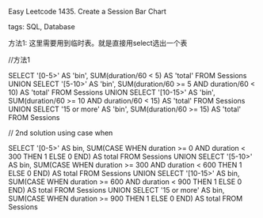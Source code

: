 Easy Leetcode 1435. Create a Session Bar Chart

tags: SQL, Database

方法1: 这里需要用到临时表。就是直接用select选出一个表

//方法1

SELECT '[0-5>' AS 'bin', SUM(duration/60 < 5) AS 'total'
FROM Sessions
UNION
SELECT '[5-10>' AS 'bin', SUM(duration/60 >= 5 AND duration/60 < 10) AS 'total'
FROM Sessions
UNION
SELECT '[10-15>' AS 'bin', SUM(duration/60 >= 10 AND duration/60 < 15) AS 'total'
FROM Sessions
UNION
SELECT '15 or more' AS 'bin', SUM(duration/60 >= 15) AS 'total'
FROM Sessions

// 2nd solution   using case when

SELECT '[0-5>' AS bin, SUM(CASE WHEN duration >= 0 AND duration < 300 THEN 1 ELSE 0 END) AS total FROM Sessions UNION 
SELECT '[5-10>' AS bin, SUM(CASE WHEN duration >= 300 AND duration < 600 THEN 1 ELSE 0 END) AS total FROM Sessions  UNION 
SELECT '[10-15>' AS bin, SUM(CASE WHEN duration >= 600 AND duration < 900 THEN 1 ELSE 0 END) AS total FROM Sessions UNION 
SELECT '15 or more' AS bin, SUM(CASE WHEN duration >= 900 THEN 1 ELSE 0 END) AS total FROM Sessions 

